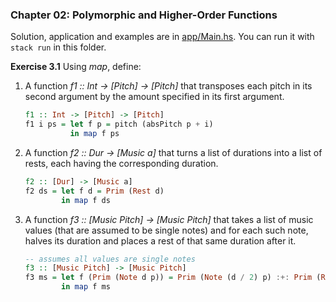 ### Chapter 02: Polymorphic and Higher-Order Functions

Solution, application and examples are in [app/Main.hs](./app/Main.hs). You can run it with `stack run` in this folder.

**Exercise 3.1** Using _map_, define:

1. A function _f1 :: Int -> [Pitch] -> [Pitch]_ that transposes each pitch in its second argument by the amount specified in its first argument.

    ```haskell
    f1 :: Int -> [Pitch] -> [Pitch]
    f1 i ps = let f p = pitch (absPitch p + i)
              in map f ps
    ```

2. A function _f2 :: Dur -> [Music a]_ that turns a list of durations into a list of rests, each having the corresponding duration.

    ```haskell
    f2 :: [Dur] -> [Music a]
    f2 ds = let f d = Prim (Rest d)
            in map f ds
    ```

3. A function _f3 :: [Music Pitch] -> [Music Pitch]_ that takes a list of music values (that are assumed to be single notes) and for each such note, halves its duration and places a rest of that same duration after it.

    ```haskell
    -- assumes all values are single notes
    f3 :: [Music Pitch] -> [Music Pitch]
    f3 ms = let f (Prim (Note d p)) = Prim (Note (d / 2) p) :+: Prim (Rest (d / 2))
            in map f ms
    ```
